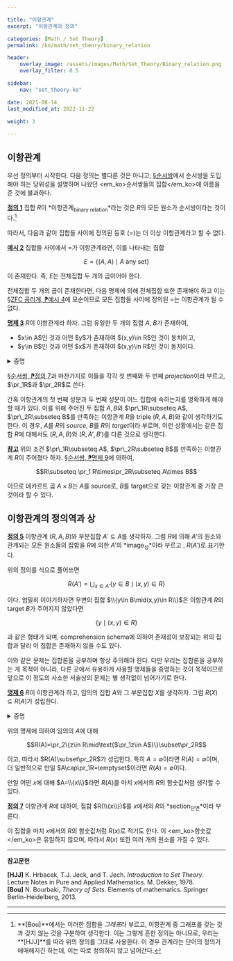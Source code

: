 ```yaml
---

title: "이항관계"
excerpt: "이항관계의 정의"

categories: [Math / Set Theory]
permalink: /ko/math/set_theory/binary_relation

header:
    overlay_image: /assets/images/Math/Set_Theory/Binary_relation.png
    overlay_filter: 0.5

sidebar: 
    nav: "set_theory-ko"

date: 2021-08-14
last_modified_at: 2022-11-22

weight: 3

---
```


## 이항관계

우선 정의부터 시작한다. 다음 정의는 별다른 것은 아니고, [§순서쌍](/ko/math/set_theory/ordered_pair#%EC%88%9C%EC%84%9C%EC%8C%8D)에서 순서쌍을 도입해야 하는 당위성을 설명하며 나왔던 <em_ko>순서쌍들의 집합</em_ko>에 이름을 준 것에 불과하다. 

<div class="definition" markdown="1">

<ins id="def1">**정의 1**</ins> 집합 $R$이 *이항관계<sub>binary relation</sub>*라는 것은 $R$의 모든 원소가 순서쌍이라는 것이다.[^1]

</div>

따라서, 다음과 같이 집합들 사이에 정의된 등호 ($=$)는 더 이상 이항관계라고 할 수 없다.

<div class="example" markdown="1">

<ins id="ex2">**예시 2**</ins> 집합들 사이에서 $=$가 이항관계라면, 이를 나타내는 집합

$$E=\{(A,A)\mid\text{$A$ any set}\}$$

이 존재한다. 즉, $E$는 전체집합 두 개의 곱이어야 한다.

</div>

전체집합 두 개의 곱이 존재한다면, 다음 명제에 의해 전체집합 또한 존재해야 하고 이는 [§ZFC 공리계, ⁋예시 4](/ko/math/set_theory/zfc_axioms#ex4)에 모순이므로 모든 집합들 사이에 정의된 $=$는 이항관계가 될 수 없다. 

<div class="proposition" markdown="1">

<ins id="prop3">**명제 3**</ins> $R$이 이항관계라 하자. 그럼 유일한 두 개의 집합 $A$, $B$가 존재하여,  

<ul>
<li> <phrase>$x\in A$인 것</phrase>과 <phrase>어떤 $y$가 존재하여 $(x,y)\in R$인 것</phrase>이 동치이고,</li>
<li> <phrase>$y\in B$인 것</phrase>과 <phrase>어떤 $x$가 존재하여 $(x,y)\in R$인 것</phrase>이 동치이다.</li>
</ul>

</div>
<details class="proof" markdown="1">
<summary>증명</summary>

$R$이 이항관계라 하고 $\bigcup(\bigcup R)$를 생각하자. 계산을 통해 $(x,y)\in R\implies x,y\in\bigcup(\bigcup R))$임을 알 수 있다. $P$를

> $P(t)$: 어떠한 $s$가 존재하여 $(s,t)\in R$이다.

로 정의하면, 다음의 집합

$$A=\left\{x\mid\left(x\in\bigcup\left(\bigcup R\right)\right)\wedge P(x)\right\}$$

를 얻는다. 따라서 첫 번째 주장이 성립하며, 이와 유사하게 성질 $Q$를

> $Q(s)$: 어떠한 $t$가 존재하여 $(s,t)\in R$이다.

로 정의하면 집합 $B$를 얻는다.

</details>

[§순서쌍, ⁋정의 7](/ko/math/set_theory/ordered_pair#def7)과 마찬가지로 이들을 각각 첫 번째와 두 번째 *projection*이라 부르고, $\pr_1R$과 $\pr_2R$로 쓴다.

간혹 이항관계의 첫 번째 성분과 두 번째 성분이 어느 집합에 속하는지를 명확하게 해야 할 때가 있다. 이를 위해 주어진 두 집합 $A,B$와 $\pr\_1R\subseteq A$, $\pr\_2R\subseteq B$를 만족하는 이항관계 $R$을 triple $(R,A,B)$와 같이 생각하기도 한다. 이 경우, $A$를 $R$의 *source*, $B$를 $R$의 *target*이라 부르며, 이런 상황에서는 같은 집합 $R$에 대해서도 $(R,A,B)$와 $(R,A',B')$를 다른 것으로 생각한다. 

<div class="remark" markdown="1">

<ins id="rmk1">**참고**</ins> 위의 조건 $\pr\_1R\subseteq A$, $\pr\_2R\subseteq B$를 만족하는 이항관계 $R$이 주어졌다 하자. [§순서쌍, ⁋명제 9](/ko/math/set_theory/ordered_pair#prop9)에 의하여,

$$R\subseteq \pr_1 R\times\pr_2R\subseteq A\times B$$

이므로 데카르트 곱 $A\times B$는 $A$를 source로, $B$를 target으로 갖는 이항관계 중 가장 큰 것이라 할 수 있다.

</div>

## 이항관계의 정의역과 상

<div class="definition" markdown="1">

<ins id="def5">**정의 5**</ins> 이항관계 $(R,A,B)$와 부분집합 $A'\subseteq A$를 생각하자. 그럼 <phrase>$R$에 의해 $A'$의 원소와 관계되는 모든 원소들의 집합</phrase>을 $R$에 의한 $A'$의 *image<sub>상</sub>*이라 부르고 , $R(A')$로 표기한다.

</div>

위의 정의를 식으로 풀어쓰면

$$R(A')=\bigcup_{x\in A'} \{y\in B\mid(x,y)\in R\}$$

이다. 엄밀히 이야기하자면 우변의 집합 $\\{y\in B\mid(x,y)\in R\\}$은 이항관계 $R$의 target $B$가 주어지지 않았다면

$$\{y\mid(x,y)\in R\}$$

과 같은 형태가 되며, comprehension schema에 의하여 존재성이 보장되는 위의 집합과 달리 이 집합은 존재하지 않을 수도 있다. 

이와 같은 문제는 집합론을 공부하며 항상 주의해야 한다. 다만 우리는 집합론을 공부하는 게 목적이 아니라, 다른 곳에서 유용하게 사용할 명제들을 증명하는 것이 목적이므로 앞으로 이 정도의 사소한 서술상의 문제는 별 생각없이 넘어가기로 한다.

<div class="proposition" markdown="1">

<ins id="prop6">**명제 6**</ins> $R$이 이항관계라 하고, 임의의 집합 $A$와 그 부분집합 $X$를 생각하자. 그럼 $R(X)\subseteq R(A)$가 성립한다.

</div>

<details class="proof" markdown="1">
<summary>증명</summary>

$y\in R(X)$라 하자. 그럼 어떤 $x\in X$가 존재하여 $(x,y)\in R(X)$이다. 이제 $X\subseteq A$로부터 $x\in A$이므로, $y\in R(A)$이다.

</details>

위의 명제에 의하여 임의의 $A$에 대해 

$$R(A)=\pr_2\{z\in R\mid\text{$\pr_1z\in A$}\}\subset\pr_2R$$

이고, 따라서 $R(A)\subset\pr_2R$가 성립한다. 특히 $A=\emptyset$이라면 $R(A)=\emptyset$이며, 더 일반적으로 만일 $A\cap\pr_1R=\emptyset$이라면 $R(A)=\emptyset$이다. 

만일 어떤 $x$에 대해 $A=\\{x\\}$라면 $R(A)$를 마치 $x$에서의 $R$의 함숫값처럼 생각할 수 있다. 

<div class="definition" markdown="1">

<ins id="def7">**정의 7**</ins> 이항관계 $R$에 대하여, 집합 $R(\\{x\\})$를 $x$에서의 $R$의 *section<sub>단면</sub>*이라 부른다.

</div>

이 집합을 마치 $x$에서의 $R$의 함숫값처럼 $R(x)$로 적기도 한다. 이 <em_ko>함숫값</em_ko>은 유일하지 않으며, 따라서 $R(x)$ 또한 여러 개의 원소를 가질 수 있다.

---
**참고문헌**

**[HJJ]** K. Hrbacek, T.J. Jeck, and T. Jech. *Introduction to Set Theory*. Lecture Notes in Pure and Applied Mathematics. M. Dekker, 1978.  
**[Bou]** N. Bourbaki, <i>Theory of Sets</i>. Elements of mathematics. Springer Berlin-Heidelberg, 2013.

---

[^1]: **[Bou]**에서는 이러한 집합을 *그래프*라 부르고, 이항관계 중 그래프를 갖는 것과 갖지 않는 것을 구분하여 생각한다. 이는 그렇게 흔한 정의는 아니므로, 우리는 **[HJJ]**를 따라 위의 정의를 그대로 사용한다. 이 경우 관계라는 단어의 정의가 애매해지긴 하는데, 이는 따로 정의하지 않고 넘어간다.
